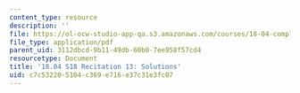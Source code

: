 ```yaml
---
content_type: resource
description: ''
file: https://ol-ocw-studio-app-qa.s3.amazonaws.com/courses/18-04-complex-variables-with-applications-spring-2018/c7c532205104c369e716e37c31e3fc07_MIT18_04S18_Recit13-solutions.pdf
file_type: application/pdf
parent_uid: 3112dbcd-9b11-49db-60b0-7ee958f57cd4
resourcetype: Document
title: '18.04 S18 Recitation 13: Solutions'
uid: c7c53220-5104-c369-e716-e37c31e3fc07
---
```

